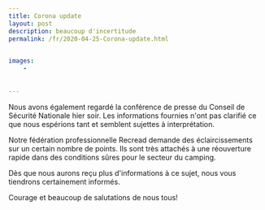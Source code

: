 ```yaml
---
title: Corona update
layout: post
description: beaucoup d'incertitude
permalink: /fr/2020-04-25-Corona-update.html

    
images: 
    -
    
    
---
```


Nous avons également regardé la conférence de presse du Conseil de Sécurité Nationale hier soir. Les informations fournies n'ont pas clarifié ce que nous espérions tant et semblent sujettes à interprétation.


Notre fédération professionnelle Recread demande des éclaircissements sur un certain nombre de points. Ils sont très attachés à une réouverture rapide dans des conditions sûres pour le secteur du camping.


Dès que nous aurons reçu plus d'informations à ce sujet, nous vous tiendrons certainement informés.

Courage et beaucoup de salutations de nous tous!